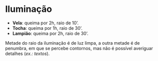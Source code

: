 # Iluminação

- **Vela**: queima por 2h, raio de 10’.
- **Tocha**: queima por 1h, raio de 30’.
- **Lampião**: queima por 2h, raio de 30’.

Metade do raio da iluminação é de luz limpa, a outra metade é de penumbra, em que se percebe contornos, mas não é possível averiguar detalhes (*ex.: textos*).